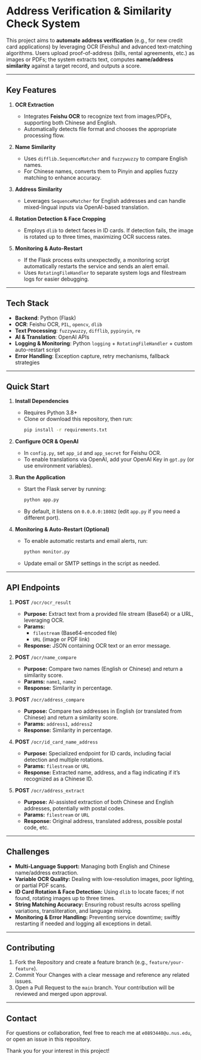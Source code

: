 # Address Verification & Similarity Check System

This project aims to **automate address verification** (e.g., for new credit card applications) by leveraging OCR (Feishu) and advanced text-matching algorithms. Users upload proof-of-address (bills, rental agreements, etc.) as images or PDFs; the system extracts text, computes **name/address similarity** against a target record, and outputs a score.

---

## Key Features

1. **OCR Extraction**  
   - Integrates **Feishu OCR** to recognize text from images/PDFs, supporting both Chinese and English.  
   - Automatically detects file format and chooses the appropriate processing flow.

2. **Name Similarity**  
   - Uses `difflib.SequenceMatcher` and `fuzzywuzzy` to compare English names.  
   - For Chinese names, converts them to Pinyin and applies fuzzy matching to enhance accuracy.

3. **Address Similarity**  
   - Leverages `SequenceMatcher` for English addresses and can handle mixed-lingual inputs via OpenAI-based translation.

4. **Rotation Detection & Face Cropping**  
   - Employs `dlib` to detect faces in ID cards. If detection fails, the image is rotated up to three times, maximizing OCR success rates.

5. **Monitoring & Auto-Restart**  
   - If the Flask process exits unexpectedly, a monitoring script automatically restarts the service and sends an alert email.  
   - Uses `RotatingFileHandler` to separate system logs and filestream logs for easier debugging.

---

## Tech Stack

- **Backend**: Python (Flask)  
- **OCR**: Feishu OCR, `PIL`, `opencv`, `dlib`  
- **Text Processing**: `fuzzywuzzy`, `difflib`, `pypinyin`, `re`  
- **AI & Translation**: OpenAI APIs  
- **Logging & Monitoring**: Python `logging` + `RotatingFileHandler` + custom auto-restart script  
- **Error Handling**: Exception capture, retry mechanisms, fallback strategies  

---

## Quick Start

1. **Install Dependencies**  
   - Requires Python 3.8+  
   - Clone or download this repository, then run:
     ```bash
     pip install -r requirements.txt
     ```

2. **Configure OCR & OpenAI**  
   - In `config.py`, set `app_id` and `app_secret` for Feishu OCR.  
   - To enable translations via OpenAI, add your OpenAI Key in `gpt.py` (or use environment variables).

3. **Run the Application**  
   - Start the Flask server by running:
     ```bash
     python app.py
     ```
   - By default, it listens on `0.0.0.0:18082` (edit `app.py` if you need a different port).

4. **Monitoring & Auto-Restart (Optional)**  
   - To enable automatic restarts and email alerts, run:
     ```bash
     python monitor.py
     ```
   - Update email or SMTP settings in the script as needed.

---

## API Endpoints

1. **POST** `/ocr/ocr_result`  
   - **Purpose:** Extract text from a provided file stream (Base64) or a URL, leveraging OCR.  
   - **Params:**  
     - `filestream` (Base64-encoded file)  
     - `URL` (image or PDF link)  
   - **Response:** JSON containing OCR text or an error message.

2. **POST** `/ocr/name_compare`  
   - **Purpose:** Compare two names (English or Chinese) and return a similarity score.  
   - **Params:** `name1`, `name2`  
   - **Response:** Similarity in percentage.

3. **POST** `/ocr/address_compare`  
   - **Purpose:** Compare two addresses in English (or translated from Chinese) and return a similarity score.  
   - **Params:** `address1`, `address2`  
   - **Response:** Similarity in percentage.

4. **POST** `/ocr/id_card_name_address`  
   - **Purpose:** Specialized endpoint for ID cards, including facial detection and multiple rotations.  
   - **Params:** `filestream` or `URL`  
   - **Response:** Extracted name, address, and a flag indicating if it’s recognized as a Chinese ID.

5. **POST** `/ocr/address_extract`  
   - **Purpose:** AI-assisted extraction of both Chinese and English addresses, potentially with postal codes.  
   - **Params:** `filestream` or `URL`  
   - **Response:** Original address, translated address, possible postal code, etc.

---

## Challenges

- **Multi-Language Support:** Managing both English and Chinese name/address extraction.  
- **Variable OCR Quality:** Dealing with low-resolution images, poor lighting, or partial PDF scans.  
- **ID Card Rotation & Face Detection:** Using `dlib` to locate faces; if not found, rotating images up to three times.  
- **String Matching Accuracy:** Ensuring robust results across spelling variations, transliteration, and language mixing.  
- **Monitoring & Error Handling:** Preventing service downtime; swiftly restarting if needed and logging all exceptions in detail.

---

## Contributing

1. Fork the Repository and create a feature branch (e.g., `feature/your-feature`).  
2. Commit Your Changes with a clear message and reference any related issues.  
3. Open a Pull Request to the `main` branch. Your contribution will be reviewed and merged upon approval.

---


## Contact

For questions or collaboration, feel free to reach me at `e0893440@u.nus.edu`, or open an issue in this repository.

Thank you for your interest in this project!

